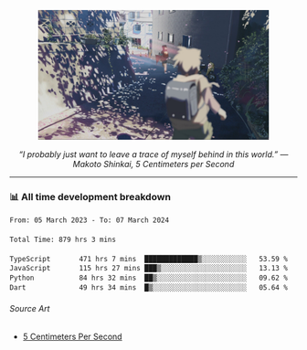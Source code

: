 <p align="center"><img src="asset/header.jpg" width="80%"/></p>
<p align="center"><i>“I probably just want to leave a trace of myself behind in this world.” ― Makoto Shinkai, 5 Centimeters per Second</i></p>

---
<!--
<details>
  <summary>📃 My Resume</summary>

### Education

- 📖 **Computer Science**\
📆 10/2021 - present\
📍 **Thang Long University** - Hoang Mai, Hanoi, Vietnam

### Experience

<img align="right" src="https://img.shields.io/badge/Figma-F24E1E?style=flat&logo=figma&logoColor=white"/>
<img align="right" src="https://img.shields.io/badge/node.js-6DA55F?style=flat&logo=node.js&logoColor=white"/>
<img align="right" src="https://img.shields.io/badge/Next.js-black?style=flat&logo=next.js&logoColor=white"/>
<img align="right" src="https://img.shields.io/badge/TypeScript-007ACC?style=flat&logo=typescript&logoColor=white"/>


- 👨‍💻 **Frontend Web Intern**\
📆 07/2023 - present\
📍 **MQ ICT Solutions** - Hoang Mai, Hanoi, Vietnam
</details> 
-->

### 📊 All time development breakdown

<!--START_SECTION:waka-->

```txt
From: 05 March 2023 - To: 07 March 2024

Total Time: 879 hrs 3 mins

TypeScript       471 hrs 7 mins  █████████████▒░░░░░░░░░░░   53.59 %
JavaScript       115 hrs 27 mins ███▒░░░░░░░░░░░░░░░░░░░░░   13.13 %
Python           84 hrs 32 mins  ██▒░░░░░░░░░░░░░░░░░░░░░░   09.62 %
Dart             49 hrs 34 mins  █▒░░░░░░░░░░░░░░░░░░░░░░░   05.64 %
```

<!--END_SECTION:waka-->

###### Source Art

-  [5 Centimeters Per Second](https://wallhaven.cc/w/nrowq1)

